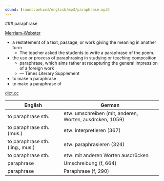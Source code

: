 ```yaml
---
sound: [sound:ankimd/english/mp3/paraphrase.mp3]
---
```


\### paraphrase

[Merriam-Webster](https://www.merriam-webster.com/dictionary/paraphrase)

- a restatement of a text, passage, or work giving the meaning in another form
    - The teacher asked the students to write a paraphrase of the poem.
- the use or process of paraphrasing in studying or teaching composition
    - paraphrase, which aims rather at recapturing the general impression of a foreign work
    - — Times Literary Supplement
- to make a paraphrase
- to make a paraphrase of

[dict.cc](https://www.dict.cc/paraphrase)

| English        | German       |
| -------------- | ------------ |
| to paraphrase sth. | etw. umschreiben (mit, anderen, Worten, ausdrcken, 1059) |
| to paraphrase sth. (mus.) | etw. interpretieren (367) |
| to paraphrase sth. (ling., mus.) | etw. paraphrasieren (324) |
| to paraphrase sth. | etw. mit anderen Worten ausdrücken |
| paraphrase | Umschreibung (f, 664) |
| paraphrase | Paraphrase (f, 290) |
